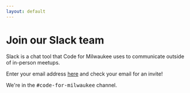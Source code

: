 ```yaml
---
layout: default
---
```

<div class="usa-grid-wide" style="margin-top:1rem;">
    <div class="usa-width-one-half usa-offset-one-fourth usa-section">
        <h1>Join our Slack team</h1>
        <p>
            Slack is a chat tool that Code for Milwaukee uses to communicate outside of in-person
            meetups.
        </p>
        <p>
        Enter your email address <a href="https://mke-slack.herokuapp.com">here</a> and check your email for an invite!
        </p>
        <p>
        We're in the <tt>#code-for-milwaukee</tt> channel.
        </p>
    </div>
</div>
